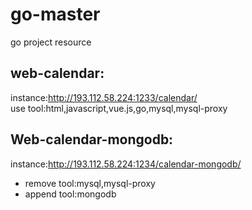 # go-master #
go project resource
## web-calendar: ##
instance:http://193.112.58.224:1233/calendar/ <br>
use tool:html,javascript,vue.js,go,mysql,mysql-proxy
## Web-calendar-mongodb: ##
instance:http://193.112.58.224:1234/calendar-mongodb/ <br>
- remove tool:mysql,mysql-proxy <br>
- append tool:mongodb
